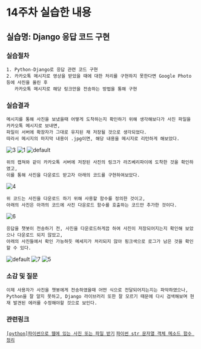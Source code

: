 # 14주차 실습한 내용

## 실습명: Django 응답 코드 구현

### 실습절차
```
1. Python-Django로 응답 관련 코드 구현
2. 카카오톡 메시지로 영상을 받았을 때에 대한 처리를 구현하지 못한다면 Google Photo 등에 사진을 올린 후
   카카오톡 메시지로 해당 링크만을 전송하는 방법을 통해 구현
```

### 실습결과
```
메시지를 통해 사진을 보냈을때 어떻게 도착하는지 확인하기 위해 생각해보다가 사진 파일을 카카오톡 메시지로 보내면,
파일이 서버에 확장자가 그대로 유지된 채 저장될 것으로 생각되었다.
따라서 메시지의 마지막 내용이 .jpg이면, 해당 내용을 메시지로 리턴하게 해보았다.
```
![3](https://user-images.githubusercontent.com/43947747/49337900-200ece00-f65e-11e8-82b7-e91ec159486b.PNG)
![1](https://user-images.githubusercontent.com/43947747/49337866-95c66a00-f65d-11e8-8908-7cbf30993dff.PNG)
![default](https://user-images.githubusercontent.com/43947747/49354852-44bf8000-f708-11e8-9ea8-58db7d640f09.PNG)
```
위의 캡쳐와 같이 카카오톡 서버에 저장된 사진의 링크가 라즈베리파이에 도착한 것을 확인하였고,
이를 통해 사진을 다운로드 받고자 아래의 코드를 구현하여보았다.
```
![4](https://user-images.githubusercontent.com/43947747/49338212-040d2b80-f662-11e8-9a01-da2d12c2c5a9.PNG)
```
위 코드는 사진을 다운로드 하기 위해 사용할 함수를 정의한 것이고,
아래의 사진은 아까의 코드에 사진 다운로드 함수를 호출하는 코드만 추가한 것이다.
```
![6](https://user-images.githubusercontent.com/43947747/49338246-420a4f80-f662-11e8-8703-23f60ca276c0.PNG)
```
응답을 챗봇이 전송하기 전, 사진을 다운로드하게끔 하여 사진이 저장되어지는지 확인해 보았으나 다운로드 되지 않았고,
아래의 사진들에서 확인 가능하듯 메세지가 처리되지 않아 핑크색으로 로그가 남은 것을 확인할 수 있다.
```
![default](https://user-images.githubusercontent.com/43947747/49354919-8f40fc80-f708-11e8-9348-9335e44dc206.PNG)
![7](https://user-images.githubusercontent.com/43947747/49338299-c8bf2c80-f662-11e8-9f15-b550dc57307d.PNG)
![5](https://user-images.githubusercontent.com/43947747/49338307-d2e12b00-f662-11e8-9833-bd9b1c38a829.PNG)

### 소감 및 질문
```
이제 사용자가 사진을 챗봇에게 전송하였을때 어떤 식으로 전달되어지는지는 파악하였으나,
Python을 잘 알지 못하고, Django 라이브러리 또한 잘 모르기 때문에 다시 검색해보며 현재 발견된 에러를 수정해야할 것으로 보인다.
```

### 관련링크
[```[python]파이썬으로 웹에 있는 사진 또는 파일 받기```](http://www.sagein.net/649)
[```파이썬 str 문자열 객체 메소드 함수 정리```](http://withcoding.com/74)
